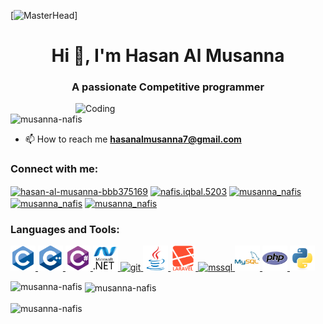 [![MasterHead](https://ik.imagekit.io/dresma/Dresma_Library/senior-software-engineer_Wy82tYQym.gif)]
<h1 align="center">Hi 👋, I'm Hasan Al Musanna</h1>
<h3 align="center">A passionate Competitive programmer</h3>
<img align="right" alt="Coding" width="400" src="https://media.licdn.com/dms/image/D4D12AQFAdOrAQe1HEA/article-cover_image-shrink_720_1280/0/1709674661110?e=2147483647&v=beta&t=cXi9xoqDSrGR1XANMQyOXbhjIXhnmGcj5epolciGEF4">
<p align="left"> <img src="https://komarev.com/ghpvc/?username=musanna-nafis&label=Profile%20views&color=0e75b6&style=flat" alt="musanna-nafis" /> </p>

- 📫 How to reach me **hasanalmusanna7@gmail.com**

<h3 align="left">Connect with me:</h3>
<p align="left">
<a href="https://linkedin.com/in/hasan-al-musanna-bbb375169" target="blank"><img align="center" src="https://raw.githubusercontent.com/rahuldkjain/github-profile-readme-generator/master/src/images/icons/Social/linked-in-alt.svg" alt="hasan-al-musanna-bbb375169" height="30" width="40" /></a>
<a href="https://fb.com/nafis.iqbal.5203" target="blank"><img align="center" src="https://raw.githubusercontent.com/rahuldkjain/github-profile-readme-generator/master/src/images/icons/Social/facebook.svg" alt="nafis.iqbal.5203" height="30" width="40" /></a>
<a href="https://www.codechef.com/users/musanna_nafis" target="blank"><img align="center" src="https://cdn.jsdelivr.net/npm/simple-icons@3.1.0/icons/codechef.svg" alt="musanna_nafis" height="30" width="40" /></a>
<a href="https://codeforces.com/profile/musanna_nafis" target="blank"><img align="center" src="https://raw.githubusercontent.com/rahuldkjain/github-profile-readme-generator/master/src/images/icons/Social/codeforces.svg" alt="musanna_nafis" height="30" width="40" /></a>
<a href="https://www.leetcode.com/musanna_nafis" target="blank"><img align="center" src="https://raw.githubusercontent.com/rahuldkjain/github-profile-readme-generator/master/src/images/icons/Social/leet-code.svg" alt="musanna_nafis" height="30" width="40" /></a>
</p>

<h3 align="left">Languages and Tools:</h3>
<p align="left"> <a href="https://www.cprogramming.com/" target="_blank" rel="noreferrer"> <img src="https://raw.githubusercontent.com/devicons/devicon/master/icons/c/c-original.svg" alt="c" width="40" height="40"/> </a> <a href="https://www.w3schools.com/cpp/" target="_blank" rel="noreferrer"> <img src="https://raw.githubusercontent.com/devicons/devicon/master/icons/cplusplus/cplusplus-original.svg" alt="cplusplus" width="40" height="40"/> </a> <a href="https://www.w3schools.com/cs/" target="_blank" rel="noreferrer"> <img src="https://raw.githubusercontent.com/devicons/devicon/master/icons/csharp/csharp-original.svg" alt="csharp" width="40" height="40"/> </a> <a href="https://dotnet.microsoft.com/" target="_blank" rel="noreferrer"> <img src="https://raw.githubusercontent.com/devicons/devicon/master/icons/dot-net/dot-net-original-wordmark.svg" alt="dotnet" width="40" height="40"/> </a> <a href="https://git-scm.com/" target="_blank" rel="noreferrer"> <img src="https://www.vectorlogo.zone/logos/git-scm/git-scm-icon.svg" alt="git" width="40" height="40"/> </a> <a href="https://www.java.com" target="_blank" rel="noreferrer"> <img src="https://raw.githubusercontent.com/devicons/devicon/master/icons/java/java-original.svg" alt="java" width="40" height="40"/> </a> <a href="https://laravel.com/" target="_blank" rel="noreferrer"> <img src="https://raw.githubusercontent.com/devicons/devicon/master/icons/laravel/laravel-plain-wordmark.svg" alt="laravel" width="40" height="40"/> </a> <a href="https://www.microsoft.com/en-us/sql-server" target="_blank" rel="noreferrer"> <img src="https://www.svgrepo.com/show/303229/microsoft-sql-server-logo.svg" alt="mssql" width="40" height="40"/> </a> <a href="https://www.mysql.com/" target="_blank" rel="noreferrer"> <img src="https://raw.githubusercontent.com/devicons/devicon/master/icons/mysql/mysql-original-wordmark.svg" alt="mysql" width="40" height="40"/> </a> <a href="https://www.php.net" target="_blank" rel="noreferrer"> <img src="https://raw.githubusercontent.com/devicons/devicon/master/icons/php/php-original.svg" alt="php" width="40" height="40"/> </a> <a href="https://www.python.org" target="_blank" rel="noreferrer"> <img src="https://raw.githubusercontent.com/devicons/devicon/master/icons/python/python-original.svg" alt="python" width="40" height="40"/> </a> </p>

<p><img align="left" src="https://github-readme-stats.vercel.app/api/top-langs?username=musanna-nafis&show_icons=true&locale=en&layout=compact" alt="musanna-nafis" /></p>

<p>&nbsp;<img align="center" src="https://github-readme-stats.vercel.app/api?username=musanna-nafis&show_icons=true&locale=en" alt="musanna-nafis" /></p>

<p><img align="center" src="https://github-readme-streak-stats.herokuapp.com/?user=musanna-nafis&" alt="musanna-nafis" /></p>
